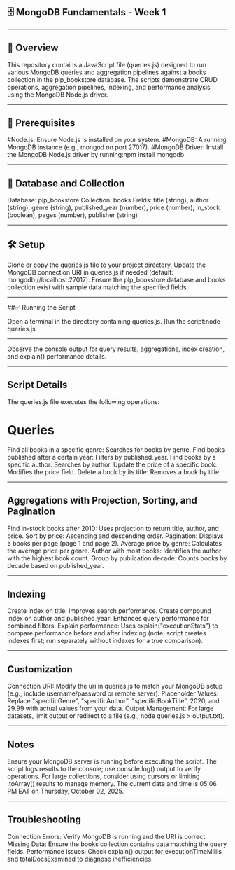 ## 🗄️ MongoDB Fundamentals - Week 1
-----

## 📂 Overview

This repository contains a JavaScript file (queries.js) designed to run various MongoDB queries and aggregation pipelines against a books collection in the plp_bookstore database. The scripts demonstrate CRUD operations, aggregation pipelines, indexing, and performance analysis using the MongoDB Node.js driver.

-----

## 🚀 Prerequisites

#Node.js: Ensure Node.js is installed on your system.
#MongoDB: A running MongoDB instance (e.g., mongod on port 27017).
#MongoDB Driver: Install the MongoDB Node.js driver by running:npm install mongodb

-----

## 🧪 Database and Collection

Database: plp_bookstore
Collection: books
Fields: title (string), author (string), genre (string), published_year (number), price (number), in_stock (boolean), pages (number), publisher (string)

-----

## 🛠️ Setup

Clone or copy the queries.js file to your project directory.
Update the MongoDB connection URI in queries.js if needed (default: mongodb://localhost:27017).
Ensure the plp_bookstore database and books collection exist with sample data matching the specified fields.

-----

##✅ Running the Script

Open a terminal in the directory containing queries.js.
Run the script:node queries.js

------

Observe the console output for query results, aggregations, index creation, and explain() performance details.

------

## Script Details

The queries.js file executes the following operations:

# Queries

Find all books in a specific genre: Searches for books by genre.
Find books published after a certain year: Filters by published_year.
Find books by a specific author: Searches by author.
Update the price of a specific book: Modifies the price field.
Delete a book by its title: Removes a book by title.

------

## Aggregations with Projection, Sorting, and Pagination

Find in-stock books after 2010: Uses projection to return title, author, and price.
Sort by price: Ascending and descending order.
Pagination: Displays 5 books per page (page 1 and page 2).
Average price by genre: Calculates the average price per genre.
Author with most books: Identifies the author with the highest book count.
Group by publication decade: Counts books by decade based on published_year.

------

## Indexing

Create index on title: Improves search performance.
Create compound index on author and published_year: Enhances query performance for combined filters.
Explain performance: Uses explain("executionStats") to compare performance before and after indexing (note: script creates indexes first; run separately without indexes for a true comparison).

------

## Customization

Connection URI: Modify the uri in queries.js to match your MongoDB setup (e.g., include username/password or remote server).
Placeholder Values: Replace "specificGenre", "specificAuthor", "specificBookTitle", 2020, and 29.99 with actual values from your data.
Output Management: For large datasets, limit output or redirect to a file (e.g., node queries.js > output.txt).

------

## Notes

Ensure your MongoDB server is running before executing the script.
The script logs results to the console; use console.log() output to verify operations.
For large collections, consider using cursors or limiting .toArray() results to manage memory.
The current date and time is 05:06 PM EAT on Thursday, October 02, 2025.

------

## Troubleshooting

Connection Errors: Verify MongoDB is running and the URI is correct.
Missing Data: Ensure the books collection contains data matching the query fields.
Performance Issues: Check explain() output for executionTimeMillis and totalDocsExamined to diagnose inefficiencies.

